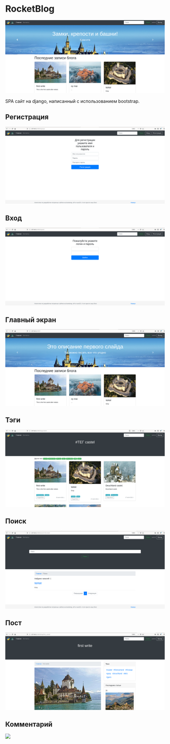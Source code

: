 # RocketBlog

![](https://github.com/FalaleevDanila/RocketBlog/blob/master/img/first.png)

SPA сайт на django, написанный с использованием bootstrap.

## Регистрация

![](https://github.com/FalaleevDanila/RocketBlog/blob/master/img/registration1.png)

## Вход

![](https://github.com/FalaleevDanila/RocketBlog/blob/master/img/entire.png)

## Главный экран
![](https://github.com/FalaleevDanila/RocketBlog/blob/master/img/main.png)

## Тэги

![](https://github.com/FalaleevDanila/RocketBlog/blob/master/img/tag.png)


## Поиск

![](https://github.com/FalaleevDanila/RocketBlog/blob/master/img/search.png)

## Пост
![](https://github.com/FalaleevDanila/RocketBlog/blob/master/img/post.png)

## Комментарий

![](https://github.com/FalaleevDanila/RocketBlog/blob/master/img/comment.png)
